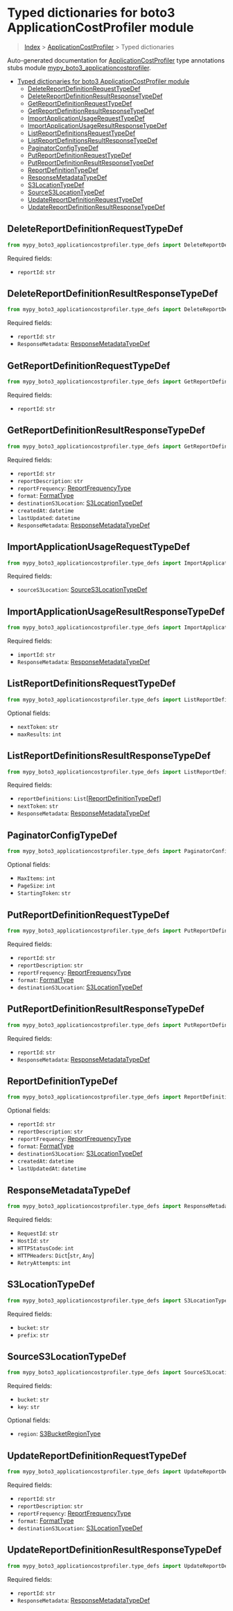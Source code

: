 # Typed dictionaries for boto3 ApplicationCostProfiler module

> [Index](..) > [ApplicationCostProfiler](.) > Typed dictionaries

Auto-generated documentation for
[ApplicationCostProfiler](https://boto3.amazonaws.com/v1/documentation/api/latest/reference/services/applicationcostprofiler.html#ApplicationCostProfiler)
type annotations stubs module
[mypy_boto3_applicationcostprofiler](https://pypi.org/project/mypy-boto3-applicationcostprofiler/).

- [Typed dictionaries for boto3 ApplicationCostProfiler module](#typed-dictionaries-for-boto3-applicationcostprofiler-module)
  - [DeleteReportDefinitionRequestTypeDef](#deletereportdefinitionrequesttypedef)
  - [DeleteReportDefinitionResultResponseTypeDef](#deletereportdefinitionresultresponsetypedef)
  - [GetReportDefinitionRequestTypeDef](#getreportdefinitionrequesttypedef)
  - [GetReportDefinitionResultResponseTypeDef](#getreportdefinitionresultresponsetypedef)
  - [ImportApplicationUsageRequestTypeDef](#importapplicationusagerequesttypedef)
  - [ImportApplicationUsageResultResponseTypeDef](#importapplicationusageresultresponsetypedef)
  - [ListReportDefinitionsRequestTypeDef](#listreportdefinitionsrequesttypedef)
  - [ListReportDefinitionsResultResponseTypeDef](#listreportdefinitionsresultresponsetypedef)
  - [PaginatorConfigTypeDef](#paginatorconfigtypedef)
  - [PutReportDefinitionRequestTypeDef](#putreportdefinitionrequesttypedef)
  - [PutReportDefinitionResultResponseTypeDef](#putreportdefinitionresultresponsetypedef)
  - [ReportDefinitionTypeDef](#reportdefinitiontypedef)
  - [ResponseMetadataTypeDef](#responsemetadatatypedef)
  - [S3LocationTypeDef](#s3locationtypedef)
  - [SourceS3LocationTypeDef](#sources3locationtypedef)
  - [UpdateReportDefinitionRequestTypeDef](#updatereportdefinitionrequesttypedef)
  - [UpdateReportDefinitionResultResponseTypeDef](#updatereportdefinitionresultresponsetypedef)

## DeleteReportDefinitionRequestTypeDef

```python
from mypy_boto3_applicationcostprofiler.type_defs import DeleteReportDefinitionRequestTypeDef
```

Required fields:

- `reportId`: `str`

## DeleteReportDefinitionResultResponseTypeDef

```python
from mypy_boto3_applicationcostprofiler.type_defs import DeleteReportDefinitionResultResponseTypeDef
```

Required fields:

- `reportId`: `str`
- `ResponseMetadata`:
  [ResponseMetadataTypeDef](./type_defs.md#responsemetadatatypedef)

## GetReportDefinitionRequestTypeDef

```python
from mypy_boto3_applicationcostprofiler.type_defs import GetReportDefinitionRequestTypeDef
```

Required fields:

- `reportId`: `str`

## GetReportDefinitionResultResponseTypeDef

```python
from mypy_boto3_applicationcostprofiler.type_defs import GetReportDefinitionResultResponseTypeDef
```

Required fields:

- `reportId`: `str`
- `reportDescription`: `str`
- `reportFrequency`: [ReportFrequencyType](./literals.md#reportfrequencytype)
- `format`: [FormatType](./literals.md#formattype)
- `destinationS3Location`:
  [S3LocationTypeDef](./type_defs.md#s3locationtypedef)
- `createdAt`: `datetime`
- `lastUpdated`: `datetime`
- `ResponseMetadata`:
  [ResponseMetadataTypeDef](./type_defs.md#responsemetadatatypedef)

## ImportApplicationUsageRequestTypeDef

```python
from mypy_boto3_applicationcostprofiler.type_defs import ImportApplicationUsageRequestTypeDef
```

Required fields:

- `sourceS3Location`:
  [SourceS3LocationTypeDef](./type_defs.md#sources3locationtypedef)

## ImportApplicationUsageResultResponseTypeDef

```python
from mypy_boto3_applicationcostprofiler.type_defs import ImportApplicationUsageResultResponseTypeDef
```

Required fields:

- `importId`: `str`
- `ResponseMetadata`:
  [ResponseMetadataTypeDef](./type_defs.md#responsemetadatatypedef)

## ListReportDefinitionsRequestTypeDef

```python
from mypy_boto3_applicationcostprofiler.type_defs import ListReportDefinitionsRequestTypeDef
```

Optional fields:

- `nextToken`: `str`
- `maxResults`: `int`

## ListReportDefinitionsResultResponseTypeDef

```python
from mypy_boto3_applicationcostprofiler.type_defs import ListReportDefinitionsResultResponseTypeDef
```

Required fields:

- `reportDefinitions`:
  `List`\[[ReportDefinitionTypeDef](./type_defs.md#reportdefinitiontypedef)\]
- `nextToken`: `str`
- `ResponseMetadata`:
  [ResponseMetadataTypeDef](./type_defs.md#responsemetadatatypedef)

## PaginatorConfigTypeDef

```python
from mypy_boto3_applicationcostprofiler.type_defs import PaginatorConfigTypeDef
```

Optional fields:

- `MaxItems`: `int`
- `PageSize`: `int`
- `StartingToken`: `str`

## PutReportDefinitionRequestTypeDef

```python
from mypy_boto3_applicationcostprofiler.type_defs import PutReportDefinitionRequestTypeDef
```

Required fields:

- `reportId`: `str`
- `reportDescription`: `str`
- `reportFrequency`: [ReportFrequencyType](./literals.md#reportfrequencytype)
- `format`: [FormatType](./literals.md#formattype)
- `destinationS3Location`:
  [S3LocationTypeDef](./type_defs.md#s3locationtypedef)

## PutReportDefinitionResultResponseTypeDef

```python
from mypy_boto3_applicationcostprofiler.type_defs import PutReportDefinitionResultResponseTypeDef
```

Required fields:

- `reportId`: `str`
- `ResponseMetadata`:
  [ResponseMetadataTypeDef](./type_defs.md#responsemetadatatypedef)

## ReportDefinitionTypeDef

```python
from mypy_boto3_applicationcostprofiler.type_defs import ReportDefinitionTypeDef
```

Optional fields:

- `reportId`: `str`
- `reportDescription`: `str`
- `reportFrequency`: [ReportFrequencyType](./literals.md#reportfrequencytype)
- `format`: [FormatType](./literals.md#formattype)
- `destinationS3Location`:
  [S3LocationTypeDef](./type_defs.md#s3locationtypedef)
- `createdAt`: `datetime`
- `lastUpdatedAt`: `datetime`

## ResponseMetadataTypeDef

```python
from mypy_boto3_applicationcostprofiler.type_defs import ResponseMetadataTypeDef
```

Required fields:

- `RequestId`: `str`
- `HostId`: `str`
- `HTTPStatusCode`: `int`
- `HTTPHeaders`: `Dict`\[`str`, `Any`\]
- `RetryAttempts`: `int`

## S3LocationTypeDef

```python
from mypy_boto3_applicationcostprofiler.type_defs import S3LocationTypeDef
```

Required fields:

- `bucket`: `str`
- `prefix`: `str`

## SourceS3LocationTypeDef

```python
from mypy_boto3_applicationcostprofiler.type_defs import SourceS3LocationTypeDef
```

Required fields:

- `bucket`: `str`
- `key`: `str`

Optional fields:

- `region`: [S3BucketRegionType](./literals.md#s3bucketregiontype)

## UpdateReportDefinitionRequestTypeDef

```python
from mypy_boto3_applicationcostprofiler.type_defs import UpdateReportDefinitionRequestTypeDef
```

Required fields:

- `reportId`: `str`
- `reportDescription`: `str`
- `reportFrequency`: [ReportFrequencyType](./literals.md#reportfrequencytype)
- `format`: [FormatType](./literals.md#formattype)
- `destinationS3Location`:
  [S3LocationTypeDef](./type_defs.md#s3locationtypedef)

## UpdateReportDefinitionResultResponseTypeDef

```python
from mypy_boto3_applicationcostprofiler.type_defs import UpdateReportDefinitionResultResponseTypeDef
```

Required fields:

- `reportId`: `str`
- `ResponseMetadata`:
  [ResponseMetadataTypeDef](./type_defs.md#responsemetadatatypedef)

